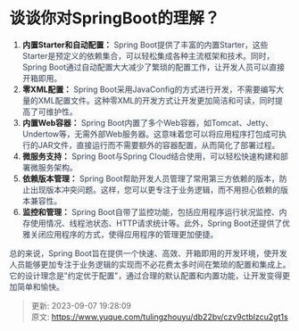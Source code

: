 # 谈谈你对SpringBoot的理解？

1. **<font style="background-color:rgb(247, 247, 248);">内置Starter和自动配置：</font>**<font style="color:rgb(55, 65, 81);background-color:rgb(247, 247, 248);"> Spring Boot提供了丰富的内置Starter，这些Starter是预定义的依赖集合，可以轻松集成各种主流框架和技术。同时，Spring Boot通过自动配置大大减少了繁琐的配置工作，让开发人员可以直接开箱即用。</font>
2. **<font style="background-color:rgb(247, 247, 248);">零XML配置：</font>**<font style="color:rgb(55, 65, 81);background-color:rgb(247, 247, 248);"> Spring Boot采用JavaConfig的方式进行开发，不需要编写大量的XML配置文件。这种零XML的开发方式让开发更加简洁和可读，同时提高了可维护性。</font>
3. **<font style="background-color:rgb(247, 247, 248);">内置Web容器：</font>**<font style="color:rgb(55, 65, 81);background-color:rgb(247, 247, 248);"> Spring Boot内置了多个Web容器，如Tomcat、Jetty、Undertow等，无需外部Web服务器。这意味着您可以将应用程序打包成可执行的JAR文件，直接运行而不需要额外的容器配置，从而简化了部署过程。</font>
4. **<font style="background-color:rgb(247, 247, 248);">微服务支持：</font>**<font style="color:rgb(55, 65, 81);background-color:rgb(247, 247, 248);"> Spring Boot与Spring Cloud结合使用，可以轻松快速构建和部署微服务架构。</font>
5. **<font style="background-color:rgb(247, 247, 248);">依赖版本管理：</font>**<font style="color:rgb(55, 65, 81);background-color:rgb(247, 247, 248);"> Spring Boot帮助开发人员管理了常用第三方依赖的版本，防止出现版本冲突问题。这样，您可以更专注于业务逻辑，而不用担心依赖的版本兼容性。</font>
6. **<font style="background-color:rgb(247, 247, 248);">监控和管理：</font>**<font style="color:rgb(55, 65, 81);background-color:rgb(247, 247, 248);"> Spring Boot自带了监控功能，包括应用程序运行状况监控、内存使用情况、线程池状态、HTTP请求统计等。此外，Spring Boot还提供了优雅关闭应用程序的方式，使得应用程序的管理更加便捷。</font>

<font style="color:rgb(55, 65, 81);background-color:rgb(247, 247, 248);">总的来说，Spring Boot旨在提供一个快速、高效、开箱即用的开发环境，使开发人员能够更加专注于业务逻辑的实现而不必花费太多时间在繁琐的配置和集成上。它的设计理念是"约定优于配置"，通过合理的默认配置和内置功能，让开发变得更加简单和愉快。</font>



> 更新: 2023-09-07 19:28:09  
> 原文: <https://www.yuque.com/tulingzhouyu/db22bv/czv9ctblzcu2gt1s>